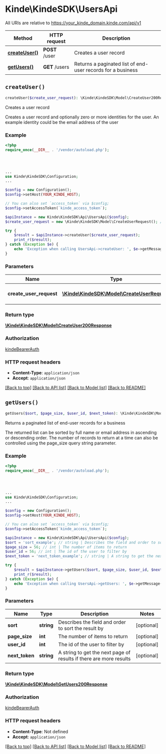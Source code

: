 # Kinde\KindeSDK\UsersApi

All URIs are relative to https://your_kinde_domain.kinde.com/api/v1

Method | HTTP request | Description
------------- | ------------- | -------------
[**createUser()**](UsersApi.md#createUser) | **POST** /user | Creates a user record
[**getUsers()**](UsersApi.md#getUsers) | **GET** /users | Returns a paginated list of end-user records for a business


## `createUser()`

```php
createUser($create_user_request): \Kinde\KindeSDK\Model\CreateUser200Response
```

Creates a user record

Creates a user record and optionally zero or more identities for the user. An example identity could be the email address of the user

### Example

```php
<?php
require_once(__DIR__ . '/vendor/autoload.php');




...
use Kinde\KindeSDK\Configuration;
...

$config = new Configuration();
$config->setHost(YOUR_KINDE_HOST);

// You can also set `access_token` via $config;
$config->setAccessToken(`kinde_access_token`);

$apiInstance = new Kinde\KindeSDK\Api\UsersApi($config);
$create_user_request = new \Kinde\KindeSDK\Model\CreateUserRequest(); // \Kinde\KindeSDK\Model\CreateUserRequest | The details of the user to create

try {
    $result = $apiInstance->createUser($create_user_request);
    print_r($result);
} catch (Exception $e) {
    echo 'Exception when calling UsersApi->createUser: ', $e->getMessage(), PHP_EOL;
}
```

### Parameters

Name | Type | Description  | Notes
------------- | ------------- | ------------- | -------------
 **create_user_request** | [**\Kinde\KindeSDK\Model\CreateUserRequest**](../Model/CreateUserRequest.md)| The details of the user to create | [optional]

### Return type

[**\Kinde\KindeSDK\Model\CreateUser200Response**](../Model/CreateUser200Response.md)

### Authorization

[kindeBearerAuth](../../README.md#kindeBearerAuth)

### HTTP request headers

- **Content-Type**: `application/json`
- **Accept**: `application/json`

[[Back to top]](#) [[Back to API list]](../../README.md#endpoints)
[[Back to Model list]](../../README.md#models)
[[Back to README]](../../README.md)

## `getUsers()`

```php
getUsers($sort, $page_size, $user_id, $next_token): \Kinde\KindeSDK\Model\GetUsers200Response
```

Returns a paginated list of end-user records for a business

The returned list can be sorted by full name or email address in ascending or descending order. The number of records to return at a time can also be controlled using the page_size query string parameter.

### Example

```php
<?php
require_once(__DIR__ . '/vendor/autoload.php');




...
use Kinde\KindeSDK\Configuration;
...

$config = new Configuration();
$config->setHost(YOUR_KINDE_HOST);

// You can also set `access_token` via $config;
$config->setAccessToken(`kinde_access_token`);

$apiInstance = new Kinde\KindeSDK\Api\UsersApi($config);
$sort = 'sort_example'; // string | Describes the field and order to sort the result by
$page_size = 56; // int | The number of items to return
$user_id = 56; // int | The id of the user to filter by
$next_token = 'next_token_example'; // string | A string to get the next page of results if there are more results

try {
    $result = $apiInstance->getUsers($sort, $page_size, $user_id, $next_token);
    print_r($result);
} catch (Exception $e) {
    echo 'Exception when calling UsersApi->getUsers: ', $e->getMessage(), PHP_EOL;
}
```

### Parameters

Name | Type | Description  | Notes
------------- | ------------- | ------------- | -------------
 **sort** | **string**| Describes the field and order to sort the result by | [optional]
 **page_size** | **int**| The number of items to return | [optional]
 **user_id** | **int**| The id of the user to filter by | [optional]
 **next_token** | **string**| A string to get the next page of results if there are more results | [optional]

### Return type

[**\Kinde\KindeSDK\Model\GetUsers200Response**](../Model/GetUsers200Response.md)

### Authorization

[kindeBearerAuth](../../README.md#kindeBearerAuth)

### HTTP request headers

- **Content-Type**: Not defined
- **Accept**: `application/json`

[[Back to top]](#) [[Back to API list]](../../README.md#endpoints)
[[Back to Model list]](../../README.md#models)
[[Back to README]](../../README.md)
